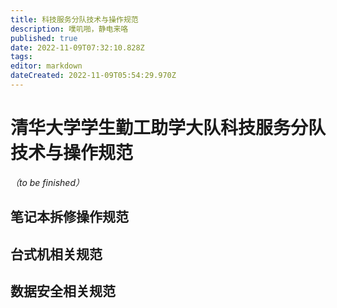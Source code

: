 ```yaml
---
title: 科技服务分队技术与操作规范
description: 噗叽啪，静电来咯
published: true
date: 2022-11-09T07:32:10.828Z
tags: 
editor: markdown
dateCreated: 2022-11-09T05:54:29.970Z
---
```


# 清华大学学生勤工助学大队科技服务分队技术与操作规范

*（to be finished）*

## 笔记本拆修操作规范

## 台式机相关规范

## 数据安全相关规范

